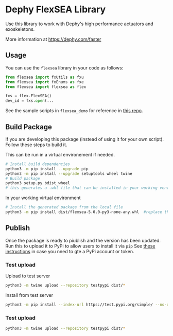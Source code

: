 # Dephy FlexSEA Library

Use this library to work with Dephy's high performance actuators and exoskeletons.

More information at https://dephy.com/faster

## Usage

You can use the `flexsea` library in your code as follows:

```python
from flexsea import fxUtils as fxu
from flexsea import fxEnums as fxe
from flexsea import flexsea as flex

fxs = flex.FlexSEA()
dev_id = fxs.open(...
```

See the sample scripts in `flexsea_demo` for reference in [this repo](https://github.com/DephyInc/Actuator-Package/tree/master/Python).

## Build Package

If you are developing this package (instead of using it for your own script). Follow these steps to build it.

This can be run in a virtual environement if needed.

```bash
# Install build dependencies
python3 -m pip install --upgrade pip
python3 -m pip install --upgrade setuptools wheel twine
# Build package
python3 setup.py bdist_wheel
# this generates a .whl file that can be installed in your working venv
```

In your working virtual environment
```bash
# Install the generated package from the local file 
python3 -m pip install dist/flexsea-5.0.0-py3-none-any.whl  #replace the version if needed
```

## Publish
Once the package is ready to piublish and the version has been updated. Run this to upload it to PyPi to allow users to install it via `pip`
See [these instructions](https://packaging.python.org/tutorials/packaging-projects/) in case you nned to gte a PyPi account or token.

### Test upload
Upload to test server
```bash
python3 -m twine upload --repository testpypi dist/*
```
Install from test server
```bash
python3 -m pip install --index-url https://test.pypi.org/simple/ --no-deps flexsea
```

### Test upload
```bash
python3 -m twine upload --repository testpypi dist/*
```